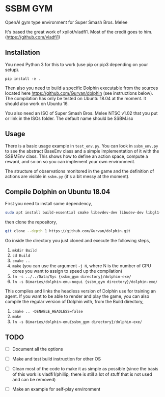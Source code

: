 # SSBM GYM

OpenAI gym type environment for Super Smash Bros. Melee

It's based the great work of xpilot/vladfi1. Most of the credit goes to him. (https://github.com/vladfi1)

## Installation

You need Python 3 for this to work (use pip or pip3 depending on your setup).

`pip install -e .`

Then also you need to build a specific Dolphin executable from the sources located here https://github.com/Gurvan/dolphin (see instructions below).
The compilation has only be tested on Ubuntu 18.04 at the moment.
It should also work on Ubuntu 16.

You also need an ISO of Super Smash Bros. Melee NTSC v1.02 that you put or link in the ISOs folder. The default name should be SSBM.iso

## Usage

There is a basic usage example in `test_env.py`.
You can look in `ssbm_env.py` to see the abstract BaseEnv class and a simple implementation of it with the SSBMEnv class.
This shows how to define an action space, compute a reward, and so on so you can implement your own environment.

The structure of observations monitored in the game and the definition of actions are visible in `ssbm.py` (it's a bit messy at the moment).


## Compile Dolphin on Ubuntu 18.04

First you need to install some dependency,

```sh
sudo apt install build-essential cmake libevdev-dev libudev-dev libgl1-mesa-dev libusb-1.0.0-dev libao-dev libpulse-dev libxrandr-dev libopenal-dev libasound2-dev libzmq3-dev libgtk2.0-dev libpng-dev
```

then clone the repository,

```sh
git clone --depth 1 https://github.com/Gurvan/dolphin.git
```

Go inside the directory you just cloned and execute the following steps,

1. `mkdir Build`
2. `cd Build`
3. `cmake ..`
4. `make` (you can use the argument `-j N`, where N is the number of CPU cores you want to assign to speed up the compilation)
5. `ln -s ../../Data/Sys {ssbm_gym directory}/dolphin-exe/`
6. `ln -s Binaries/dolphin-emu-nogui {ssbm_gym directory}/dolphin-exe/`

This compiles and links the headless version of Dolphin use for training an agent. If you want to be able to render and play the game, you can also compile the regular version of Dolphin with, from the Build directory,

1. `cmake .. -DENABLE_HEADLESS=false`
2. `make`
3. `ln -s Binaries/dolphin-emu{ssbm_gym directory}/dolphin-exe/`


## TODO

- [ ] Document all the options
- [ ] Make and test build instruction for other OS
- [ ] Clean most of the code to make it as simple as possible (since the basis of this work is vladfi1/phillip, there is still a lot of stuff that is not used and can be removed)
- [ ] Make an example for self-play environment

